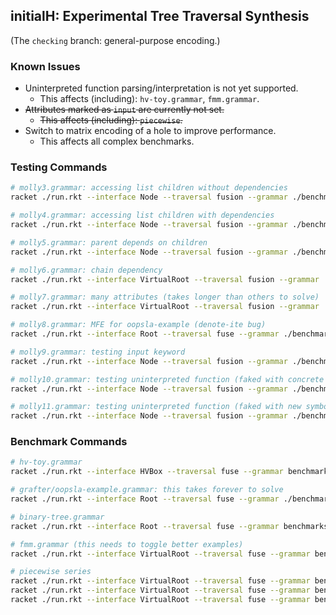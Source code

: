 ## initialH: Experimental Tree Traversal Synthesis

(The `checking` branch: general-purpose encoding.)

### Known Issues

- Uninterpreted function parsing/interpretation is not yet supported.
  - This affects (including): `hv-toy.grammar`,  `fmm.grammar`.
- ~~Attributes marked as `input` are currently not set.~~
  - ~~This affects (including): `piecewise`.~~
- Switch to matrix encoding of a hole to improve performance.
  - This affects all complex benchmarks.

### Testing Commands

```bash
# molly3.grammar: accessing list children without dependencies
racket ./run.rkt --interface Node --traversal fusion --grammar ./benchmarks/molly/molly3.grammar

# molly4.grammar: accessing list children with dependencies
racket ./run.rkt --interface Node --traversal fusion --grammar ./benchmarks/molly/molly4.grammar

# molly5.grammar: parent depends on children
racket ./run.rkt --interface Node --traversal fusion --grammar ./benchmarks/molly/molly5.grammar

# molly6.grammar: chain dependency
racket ./run.rkt --interface VirtualRoot --traversal fusion --grammar ./benchmarks/molly/molly6.grammar

# molly7.grammar: many attributes (takes longer than others to solve)
racket ./run.rkt --interface VirtualRoot --traversal fusion --grammar ./benchmarks/molly/molly7.grammar

# molly8.grammar: MFE for oopsla-example (denote-ite bug)
racket ./run.rkt --interface Root --traversal fuse --grammar ./benchmarks/molly/molly8.grammar

# molly9.grammar: testing input keyword
racket ./run.rkt --interface Node --traversal fusion --grammar ./benchmarks/molly/molly9.grammar

# molly10.grammar: testing uninterpreted function (faked with concrete values)
racket ./run.rkt --interface Node --traversal fusion --grammar ./benchmarks/molly/molly10.grammar

# molly11.grammar: testing uninterpreted function (faked with new symbolic variables)
racket ./run.rkt --interface Node --traversal fusion --grammar ./benchmarks/molly/molly11.grammar
```

### Benchmark Commands

```bash
# hv-toy.grammar
racket ./run.rkt --interface HVBox --traversal fuse --grammar benchmarks/grafter/hv-toy.grammar

# grafter/oopsla-example.grammar: this takes forever to solve
racket ./run.rkt --interface Root --traversal fuse --grammar ./benchmarks/grafter/oopsla-example.grammar

# binary-tree.grammar
racket ./run.rkt --interface Root --traversal fuse --grammar benchmarks/grafter/binary-tree.grammar

# fmm.grammar (this needs to toggle better examples)
racket ./run.rkt --interface VirtualRoot --traversal fuse --grammar benchmarks/grafter/fmm.grammar

# piecewise series
racket ./run.rkt --interface VirtualRoot --traversal fuse --grammar benchmarks/grafter/piecewise-exp1.grammar
racket ./run.rkt --interface VirtualRoot --traversal fuse --grammar benchmarks/grafter/piecewise-exp2.grammar
racket ./run.rkt --interface VirtualRoot --traversal fuse --grammar benchmarks/grafter/piecewise-exp3.grammar
```

